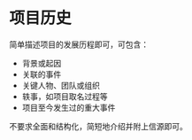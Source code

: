 # 项目历史

简单描述项目的发展历程即可，可包含：

* 背景或起因
* 关联的事件
* 关键人物、团队或组织
* 轶事，如项目取名过程等
* 项目至今发生过的重大事件

不要求全面和结构化，简短地介绍并附上信源即可。


